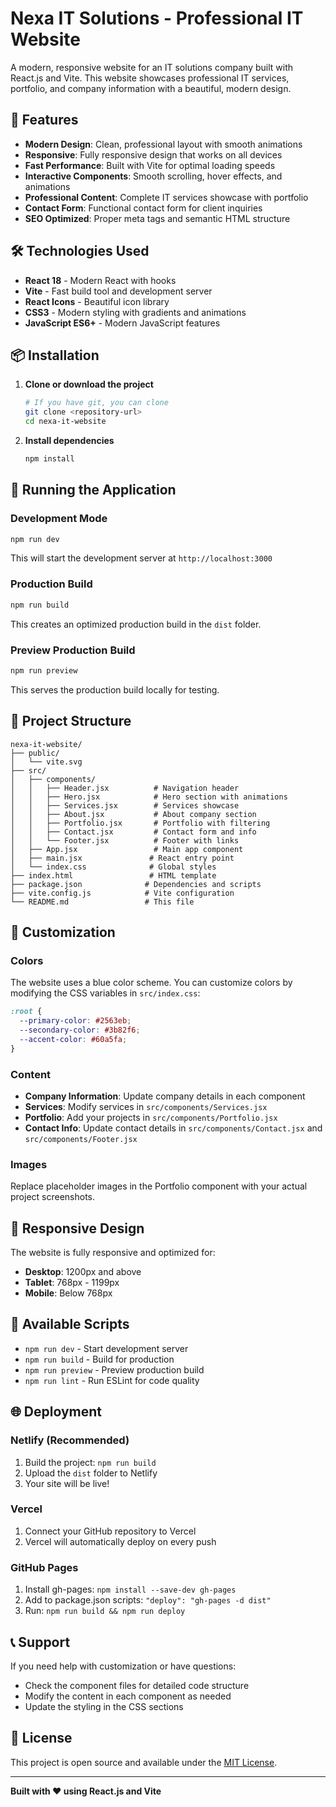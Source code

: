 # Nexa IT Solutions - Professional IT Website

A modern, responsive website for an IT solutions company built with React.js and Vite. This website showcases professional IT services, portfolio, and company information with a beautiful, modern design.

## 🚀 Features

- **Modern Design**: Clean, professional layout with smooth animations
- **Responsive**: Fully responsive design that works on all devices
- **Fast Performance**: Built with Vite for optimal loading speeds
- **Interactive Components**: Smooth scrolling, hover effects, and animations
- **Professional Content**: Complete IT services showcase with portfolio
- **Contact Form**: Functional contact form for client inquiries
- **SEO Optimized**: Proper meta tags and semantic HTML structure

## 🛠️ Technologies Used

- **React 18** - Modern React with hooks
- **Vite** - Fast build tool and development server
- **React Icons** - Beautiful icon library
- **CSS3** - Modern styling with gradients and animations
- **JavaScript ES6+** - Modern JavaScript features

## 📦 Installation

1. **Clone or download the project**
   ```bash
   # If you have git, you can clone
   git clone <repository-url>
   cd nexa-it-website
   ```

2. **Install dependencies**
   ```bash
   npm install
   ```

## 🚀 Running the Application

### Development Mode
```bash
npm run dev
```
This will start the development server at `http://localhost:3000`

### Production Build
```bash
npm run build
```
This creates an optimized production build in the `dist` folder.

### Preview Production Build
```bash
npm run preview
```
This serves the production build locally for testing.

## 📁 Project Structure

```
nexa-it-website/
├── public/
│   └── vite.svg
├── src/
│   ├── components/
│   │   ├── Header.jsx          # Navigation header
│   │   ├── Hero.jsx            # Hero section with animations
│   │   ├── Services.jsx        # Services showcase
│   │   ├── About.jsx           # About company section
│   │   ├── Portfolio.jsx       # Portfolio with filtering
│   │   ├── Contact.jsx         # Contact form and info
│   │   └── Footer.jsx          # Footer with links
│   ├── App.jsx                 # Main app component
│   ├── main.jsx               # React entry point
│   └── index.css              # Global styles
├── index.html                 # HTML template
├── package.json              # Dependencies and scripts
├── vite.config.js            # Vite configuration
└── README.md                 # This file
```

## 🎨 Customization

### Colors
The website uses a blue color scheme. You can customize colors by modifying the CSS variables in `src/index.css`:

```css
:root {
  --primary-color: #2563eb;
  --secondary-color: #3b82f6;
  --accent-color: #60a5fa;
}
```

### Content
- **Company Information**: Update company details in each component
- **Services**: Modify services in `src/components/Services.jsx`
- **Portfolio**: Add your projects in `src/components/Portfolio.jsx`
- **Contact Info**: Update contact details in `src/components/Contact.jsx` and `src/components/Footer.jsx`

### Images
Replace placeholder images in the Portfolio component with your actual project screenshots.

## 📱 Responsive Design

The website is fully responsive and optimized for:
- **Desktop**: 1200px and above
- **Tablet**: 768px - 1199px
- **Mobile**: Below 768px

## 🔧 Available Scripts

- `npm run dev` - Start development server
- `npm run build` - Build for production
- `npm run preview` - Preview production build
- `npm run lint` - Run ESLint for code quality

## 🌐 Deployment

### Netlify (Recommended)
1. Build the project: `npm run build`
2. Upload the `dist` folder to Netlify
3. Your site will be live!

### Vercel
1. Connect your GitHub repository to Vercel
2. Vercel will automatically deploy on every push

### GitHub Pages
1. Install gh-pages: `npm install --save-dev gh-pages`
2. Add to package.json scripts: `"deploy": "gh-pages -d dist"`
3. Run: `npm run build && npm run deploy`

## 📞 Support

If you need help with customization or have questions:
- Check the component files for detailed code structure
- Modify the content in each component as needed
- Update the styling in the CSS sections

## 📄 License

This project is open source and available under the [MIT License](LICENSE).

---

**Built with ❤️ using React.js and Vite**
